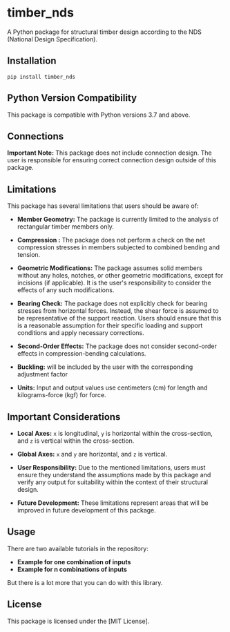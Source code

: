 # timber_nds 
A Python package for structural timber design according to the NDS (National Design Specification). 

## Installation
`pip install timber_nds`

## Python Version Compatibility
This package is compatible with Python versions 3.7 and above.

## Connections
**Important Note:** This package does not include connection design. The user is responsible for ensuring correct connection design outside of this package.

## Limitations
This package has several limitations that users should be aware of:

* **Member Geometry:** The package is currently limited to the analysis of rectangular timber members only.

* **Compression :** The package does not perform a check on the net compression stresses in members subjected to combined bending and tension.

* **Geometric Modifications:** The package assumes solid members without any holes, notches, or other geometric modifications, except for incisions (if applicable). It is the user's responsibility to consider the effects of any such modifications.

* **Bearing Check:** The package does not explicitly check for bearing stresses from horizontal forces. Instead, the shear force is assumed to be representative of the support reaction. Users should ensure that this is a reasonable assumption for their specific loading and support conditions and apply necessary corrections.

* **Second-Order Effects:** The package does not consider second-order effects in compression-bending calculations.

* **Buckling:** will be included by the user with the corresponding adjustment factor

* **Units:**  Input and output values use centimeters (cm) for length and kilograms-force (kgf) for force.

## Important Considerations
* **Local Axes:** `x` is longitudinal, `y` is horizontal within the cross-section, and `z` is vertical within the cross-section.

* **Global Axes:** `x` and `y` are horizontal, and `z` is vertical.

* **User Responsibility:** Due to the mentioned limitations, users must ensure they understand the assumptions made by this package and verify any output for suitability within the context of their structural design.

* **Future Development:** These limitations represent areas that will be improved in future development of this package.

## Usage
There are two available tutorials in the repository:

* **Example for one combination of inputs** 
* **Example for n combinations of inputs**

But there is a lot more that you can do with this library.
  
## License
This package is licensed under the [MIT License].
